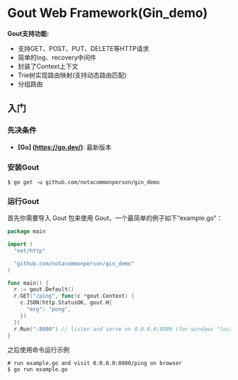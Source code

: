 # Gout Web Framework(Gin_demo)  

**Gout支持功能:** 

- 支持GET、POST、PUT、DELETE等HTTP请求
- 简单的log、recovery中间件
- 封装了Context上下文
- Trie树实现路由映射(支持动态路由匹配)
- 分组路由

## 入门
### 先决条件  
- **[Go] (https://go.dev/)**: 最新版本  

### 安装Gout
```
$ go get -u github.com/notacommonperson/gin_demo
```
### 运行Gout 
首先你需要导入 Gout 包来使用 Gout，一个最简单的例子如下“example.go”：
```go
package main

import (
  "net/http"

  "github.com/notacommonperson/gin_demo"
)

func main() {
  r := gout.Default()
  r.GET("/ping", func(c *gout.Context) {
    c.JSON(http.StatusOK, gout.H{
      "msg": "pong",
    })
  })
  r.Run(":8080") // listen and serve on 0.0.0.0:8080 (for windows "localhost:8080")
}
```
之后使用命令运行示例
```
# run example.go and visit 0.0.0.0:8080/ping on browser
$ go run example.go
```



